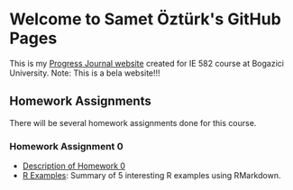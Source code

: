 # Welcome to Samet Öztürk's GitHub Pages

This is my [Progress Journal website](https://bu-ie-582.github.io/fall21-sametozturkk/) created for IE 582 course at Bogazici University.
Note: This is a bela website!!!

## Homework Assignments

There will be several homework assignments done for this course.

### Homework Assignment 0
* [Description of Homework 0](files/IE582_Fall20_Homework_0.pdf)
* [R Examples](files/HW_0.html): Summary of 5 interesting R examples using RMarkdown.


